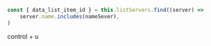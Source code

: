 ```js
const { data_list_item_id } = this.listServers.find((server) =>
    server.name.includes(nameSever),
)
```

control + u